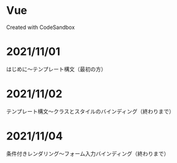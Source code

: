 # Vue
Created with CodeSandbox

# 2021/11/01
はじめに〜テンプレート構文（最初の方）

# 2021/11/02
テンプレート構文〜クラスとスタイルのバインディング（終わりまで）

# 2021/11/04
条件付きレンダリング〜フォーム入力バインディング（終わりまで）
